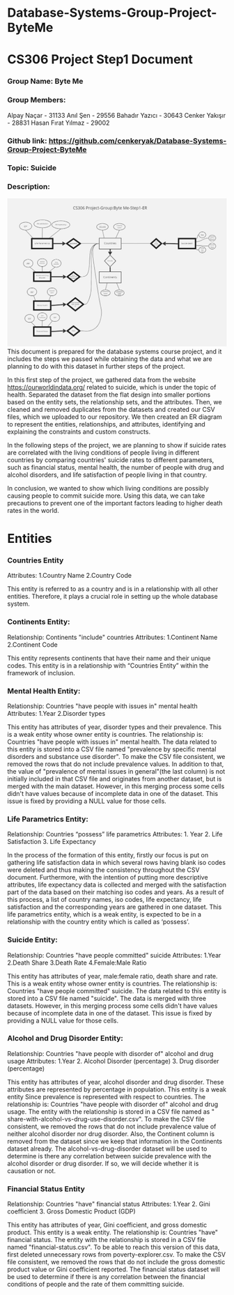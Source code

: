 # Database-Systems-Group-Project-ByteMe

# CS306 Project Step1 Document

### Group Name: Byte Me

### Group Members:

Alpay Naçar - 31133
Anıl Şen - 29556
Bahadır Yazıcı - 30643
Cenker Yakışır - 28831
Hasan Fırat Yılmaz - 29002

### Github link: https://github.com/cenkeryak/Database-Systems-Group-Project-ByteMe
### Topic: Suicide
### Description: 


![](https://github.com/cenkeryak/Database-Systems-Group-Project-ByteMe/blob/a85781dcab5fc861ffc7c99d061a9073bd66596e/ER%20Model.png)
 This document is prepared for the database systems course project, and it includes the
steps we passed while obtaining the data and what we are planning to do with this
dataset in further steps of the project.

 In this first step of the project, we gathered data from the website
https://ourworldindata.org/ related to suicide, which is under the topic of health.
Separated the dataset from the flat design into smaller portions based on the entity sets,
the relationship sets, and the attributes. Then, we cleaned and removed duplicates from
the datasets and created our CSV files, which we uploaded to our repository. We then
created an ER diagram to represent the entities, relationships, and attributes, identifying
and explaining the constraints and custom constructs.

 In the following steps of the project, we are planning to show if suicide rates are
correlated with the living conditions of people living in different countries by comparing
countries' suicide rates to different parameters, such as financial status, mental health,
the number of people with drug and alcohol disorders, and life satisfaction of people
living in that country.

 In conclusion, we wanted to show which living conditions are possibly causing people to
commit suicide more. Using this data, we can take precautions to prevent one of the
important factors leading to higher death rates in the world.



# Entities

### Countries Entity

Attributes: 1.Country Name 2.Country Code

This entity is referred to as a country and is in a relationship with all other entities. Therefore, it plays a crucial role in setting up the whole database system.


### Continents Entity:

Relationship: Continents "include" countries
Attributes: 1.Continent Name 2.Continent Code

This entity represents continents that have their name and their unique codes. This entity is in a relationship with “Countries Entity” within the framework of inclusion.


### Mental Health Entity:

Relationship: Countries "have people with issues in" mental health
Attributes: 1.Year 2.Disorder types 

This entity has attributes of year, disorder types and their prevalence. This is a weak entity whose owner entity is countries. The relationship is: Countries "have people with issues in" mental health. The data related to this entity is stored into a CSV file named "prevalence by specific mental disorders and substance use disorder". To make the CSV file consistent, we removed the rows that do not include prevalence values. In addition to that, the value of "prevalence of mental issues in general"(the last column) is not initially included in that CSV file and originates from another dataset, but is merged with the main dataset. However, in this merging process some cells didn't have values because of incomplete data in one of the dataset. This issue is fixed by providing a NULL value for those cells.


### Life Parametrics Entity:

Relationship: Countries “possess” life parametrics
Attributes: 1. Year 2. Life Satisfaction 3. Life Expectancy
 
In the process of the formation of this entity, firstly our focus is put on gathering life satisfaction data in which several rows having blank iso codes were deleted and thus making the consistency throughout the CSV document. Furthermore, with the intention of putting more descriptive attributes, life expectancy data is collected and merged with the satisfaction part of the data based on their matching iso codes and years. As a result of this process, a list of country names, iso codes, life expectancy, life satisfaction and the corresponding years are gathered in one dataset. This life parametrics entity, which is a weak entity, is expected to be in a relationship with the country entity which is called as ‘possess’.

### Suicide Entity:

Relationship: Countries "have people committed" suicide
Attributes: 1.Year 2.Death Share 3.Death Rate 4.Female:Male Ratio

This entity has attributes of year, male:female ratio, death share and rate. This is a weak entity whose owner entity is countries. The relationship is: Countries "have people committed" suicide. The data related to this entity is stored into a CSV file named "suicide". The data is merged with three datasets. However, in this merging process some cells didn't have values because of incomplete data in one of the dataset. This issue is fixed by providing a NULL value for those cells.


### Alcohol and Drug Disorder Entity:

Relationship: Countries "have people with disorder of" alcohol and drug usage
Attributes: 1.Year 2. Alcohol Disorder (percentage) 3. Drug disorder (percentage)

This entity has attributes of year, alcohol disorder and drug disorder. These attributes are represented by percentage in population. This entity is a weak entity Since prevalence is represented with respect to countries. The relationship is: Countries "have people with disorder of" alcohol and drug usage. The entity with the relationship is stored in a CSV file named as " share-with-alcohol-vs-drug-use-disorder.csv". To make the CSV file consistent, we removed the rows that do not include prevalence value of neither alcohol disorder nor drug disorder. Also, the Continent column is removed from the dataset since we keep that information in the Continents dataset already. The alcohol-vs-drug-disorder dataset will be used to determine is there any correlation between suicide prevalence with the alcohol disorder or drug disorder. If so, we will decide whether it is causation or not.

### Financial Status Entity

Relationship: Countries "have" financial status
Attributes: 1.Year 2. Gini coefficient 3. Gross Domestic Product (GDP)

This entity has attributes of year, Gini coefficient, and gross domestic product. This entity is a weak entity. The relationship is: Countries "have" financial status. The entity with the relationship is stored in a CSV file named "financial-status.csv". To be able to reach this version of this data, first deleted unnecessary rows from poverty-explorer.csv. To make the CSV file consistent, we removed the rows that do not include the gross domestic product value or Gini coefficient reported. The financial status dataset will be used to determine if there is any correlation between the financial conditions of people and the rate of them committing suicide.




